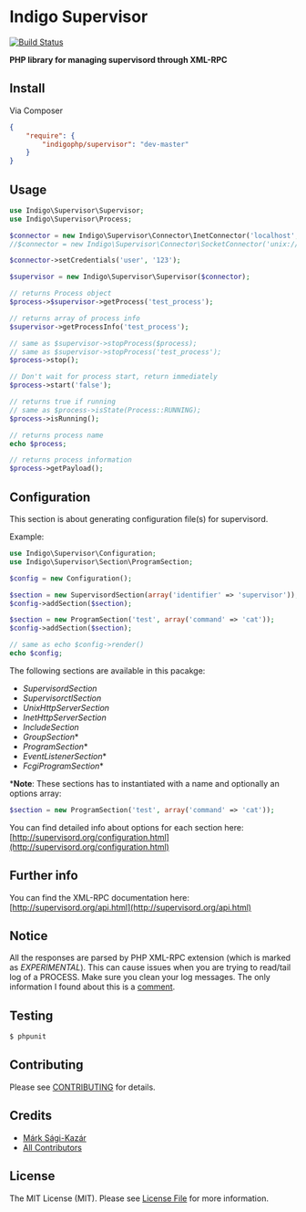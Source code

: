 # Indigo Supervisor

[![Build Status](https://travis-ci.org/indigophp/supervisor.png?branch=develop)](https://travis-ci.org/indigophp/supervisor)

**PHP library for managing supervisord through XML-RPC**


## Install

Via Composer

``` json
{
    "require": {
        "indigophp/supervisor": "dev-master"
    }
}
```


## Usage

``` php
use Indigo\Supervisor\Supervisor;
use Indigo\Supervisor\Process;

$connector = new Indigo\Supervisor\Connector\InetConnector('localhost', 9001);
//$connector = new Indigo\Supervisor\Connector\SocketConnector('unix:///var/run/supervisor.lock');

$connector->setCredentials('user', '123');

$supervisor = new Indigo\Supervisor\Supervisor($connector);

// returns Process object
$process->$supervisor->getProcess('test_process');

// returns array of process info
$supervisor->getProcessInfo('test_process');

// same as $supervisor->stopProcess($process);
// same as $supervisor->stopProcess('test_process');
$process->stop();

// Don't wait for process start, return immediately
$process->start('false');

// returns true if running
// same as $process->isState(Process::RUNNING);
$process->isRunning();

// returns process name
echo $process;

// returns process information
$process->getPayload();
```


## Configuration

This section is about generating configuration file(s) for supervisord.

Example:

``` php
use Indigo\Supervisor\Configuration;
use Indigo\Supervisor\Section\ProgramSection;

$config = new Configuration();

$section = new SupervisordSection(array('identifier' => 'supervisor'));
$config->addSection($section);

$section = new ProgramSection('test', array('command' => 'cat'));
$config->addSection($section);

// same as echo $config->render()
echo $config;
```

The following sections are available in this pacakge:

* *SupervisordSection*
* *SupervisorctlSection*
* *UnixHttpServerSection*
* *InetHttpServerSection*
* *IncludeSection*
* *GroupSection**
* *ProgramSection**
* *EventListenerSection**
* *FcgiProgramSection**


***Note**: These sections has to instantiated with a name and optionally an options array:
```php
$section = new ProgramSection('test', array('command' => 'cat'));
```

You can find detailed info about options for each section here:
[http://supervisord.org/configuration.html](http://supervisord.org/configuration.html)


## Further info

You can find the XML-RPC documentation here:
[http://supervisord.org/api.html](http://supervisord.org/api.html)


## Notice

All the responses are parsed by PHP XML-RPC extension (which is marked as *EXPERIMENTAL*). This can cause issues when you are trying to read/tail log of a PROCESS. Make sure you clean your log messages. The only information I found about this is a [comment](http://www.php.net/function.xmlrpc-decode#44213).

## Testing

``` bash
$ phpunit
```


## Contributing

Please see [CONTRIBUTING](https://github.com/indigophp/supervisor/blob/develop/CONTRIBUTING.md) for details.


## Credits

- [Márk Sági-Kazár](https://github.com/sagikazarmark)
- [All Contributors](https://github.com/indigophp/supervisor/contributors)


## License

The MIT License (MIT). Please see [License File](https://github.com/indigophp/supervisor/blob/develop/LICENSE) for more information.